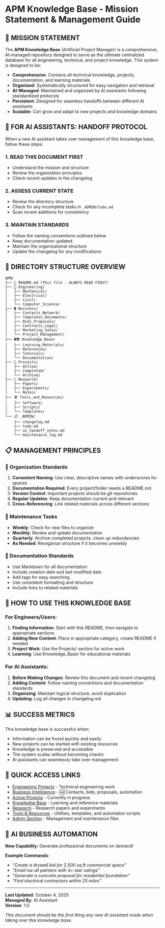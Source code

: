 # APM Knowledge Base - Mission Statement & Management Guide

## 🎯 MISSION STATEMENT

The **APM Knowledge Base** (Artificial Project Manager) is a comprehensive, AI-managed repository designed to serve as the ultimate centralized database for all engineering, technical, and project knowledge. This system is designed to be:

- **Comprehensive**: Contains all technical knowledge, projects, documentation, and learning materials
- **Organized**: Systematically structured for easy navigation and retrieval
- **AI-Managed**: Maintained and organized by AI assistants following standardized protocols
- **Persistent**: Designed for seamless handoffs between different AI assistants
- **Scalable**: Can grow and adapt to new projects and knowledge domains

## 🤖 FOR AI ASSISTANTS: HANDOFF PROTOCOL

When a new AI assistant takes over management of this knowledge base, follow these steps:

### 1. **READ THIS DOCUMENT FIRST**
- Understand the mission and structure
- Review the organization principles
- Check recent updates in the changelog

### 2. **ASSESS CURRENT STATE**
- Review the directory structure
- Check for any incomplete tasks in `_ADMIN/todo.md`
- Scan recent additions for consistency

### 3. **MAINTAIN STANDARDS**
- Follow the naming conventions outlined below
- Keep documentation updated
- Maintain the organizational structure
- Update the changelog for any modifications

## 📁 DIRECTORY STRUCTURE OVERVIEW

```
APM/
├── 📄 README.md (This file - ALWAYS READ FIRST)
├── 🔧 Engineering/
│   ├── Mechanical/
│   ├── Electrical/ 
│   ├── Civil/
│   └── Computer_Science/
├── � Business/
│   ├── Contacts_Network/
│   ├── Templates_Documents/
│   ├── Bids_Proposals/
│   ├── Contracts_Legal/
│   ├── Marketing_Sales/
│   └── Project_Management/
├── �📚 Knowledge_Base/
│   ├── Learning_Materials/
│   ├── References/
│   ├── Tutorials/
│   └── Documentation/
├── 🚀 Projects/
│   ├── Active/
│   ├── Completed/
│   └── Archive/
├── 🔬 Research/
│   ├── Papers/
│   ├── Experiments/
│   └── Notes/
├── 🛠️ Tools_and_Resources/
│   ├── Software/
│   ├── Scripts/
│   └── Templates/
└── 📋 _ADMIN/
    ├── changelog.md
    ├── todo.md
    ├── ai_handoff_notes.md
    └── maintenance_log.md
```

## 📋 MANAGEMENT PRINCIPLES

### 🎯 Organization Standards
1. **Consistent Naming**: Use clear, descriptive names with underscores for spaces
2. **Documentation Required**: Every project/folder needs a README.md
3. **Version Control**: Important projects should be git repositories
4. **Regular Updates**: Keep documentation current and relevant
5. **Cross-Referencing**: Link related materials across different sections

### 🔄 Maintenance Tasks
- **Weekly**: Check for new files to organize
- **Monthly**: Review and update documentation
- **Quarterly**: Archive completed projects, clean up redundancies
- **As Needed**: Reorganize structure if it becomes unwieldy

### 📝 Documentation Standards
- Use Markdown for all documentation
- Include creation date and last modified date
- Add tags for easy searching
- Use consistent formatting and structure
- Include links to related materials

## 🚀 HOW TO USE THIS KNOWLEDGE BASE

### For Engineers/Users:
1. **Finding Information**: Start with this README, then navigate to appropriate sections
2. **Adding New Content**: Place in appropriate category, create README if needed
3. **Project Work**: Use the Projects/ section for active work
4. **Learning**: Use Knowledge_Base/ for educational materials

### For AI Assistants:
1. **Before Making Changes**: Review this document and recent changelog
2. **Adding Content**: Follow naming conventions and documentation standards
3. **Organizing**: Maintain logical structure, avoid duplication
4. **Updating**: Log all changes in changelog.md

## 📊 SUCCESS METRICS

This knowledge base is successful when:
- Information can be found quickly and easily
- New projects can be started with existing resources
- Knowledge is preserved and accessible
- The system scales without becoming chaotic
- AI assistants can seamlessly take over management

## 🔗 QUICK ACCESS LINKS

- [Engineering Projects](./Engineering/) - Technical engineering work
- [Business Intelligence](./Business/) - 🆕 Contacts, bids, proposals, automation
- [Active Projects](./Projects/Active/) - Currently in progress
- [Knowledge Base](./Knowledge_Base/) - Learning and reference materials
- [Research](./Research/) - Research papers and experiments
- [Tools & Resources](./Tools_and_Resources/) - Utilities, templates, and automation scripts
- [Admin Section](./_ADMIN/) - Management and maintenance files

## 🤖 AI BUSINESS AUTOMATION

**New Capability**: Generate professional documents on demand!

**Example Commands**:
- *"Create a drywall bid for 2,500 sq ft commercial space"*
- *"Email me all painters with 4+ star ratings"*
- *"Generate a concrete proposal for residential foundation"*
- *"Find electrical contractors within 25 miles"*

---

**Last Updated**: October 4, 2025  
**Managed By**: AI Assistant  
**Version**: 1.0  

*This document should be the first thing any new AI assistant reads when taking over this knowledge base.*